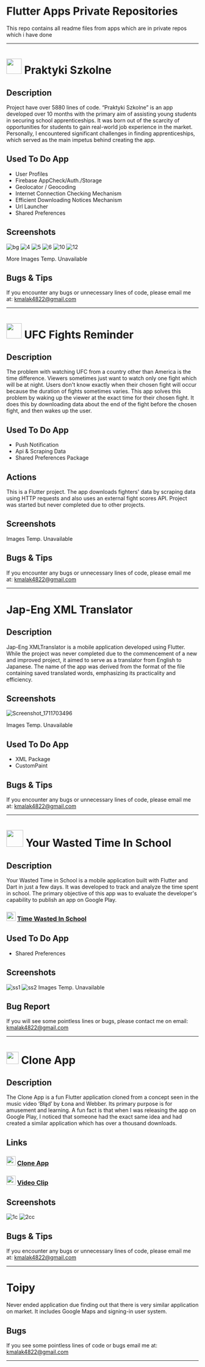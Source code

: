 # Flutter Apps Private Repositories
This repo contains all readme files from apps which are in private repos which i have done 

___


#  <img src='https://limode.pl/wp-content/uploads/2024/04/6531135b-f743-47d7-8311-d78106360eac.png' width='40'> Praktyki Szkolne

## Description
Project have over 5880 lines of code. “Praktyki Szkolne” is an app developed over 10 months with the primary aim of assisting young students in securing school apprenticeships. It was born out of the scarcity of opportunities for students to gain real-world job experience in the market. Personally, I encountered significant challenges in finding apprenticeships, which served as the main impetus behind creating the app.

## Used To Do App
- User Profiles
- Firebase AppCheck/Auth./Storage
- Geolocator / Geocoding
- Internet Connection Checking Mechanism
- Efficient Downloading Notices Mechanism
- Url Launcher
- Shared Preferences

## Screenshots
![bg](https://github.com/user-attachments/assets/5f01d9ac-ec0d-4b68-aed6-cee30b56602b)
![4](https://github.com/user-attachments/assets/6ba7f074-47b5-4ae5-a6c2-4e17edc12a88)
![5](https://github.com/user-attachments/assets/eb01a390-e9bd-413b-b844-8ea954a68605)
![6](https://github.com/user-attachments/assets/8b29a9fd-a76d-4c07-b1dc-126471b203c6)
![10](https://github.com/user-attachments/assets/95f13467-16c3-4b7a-9669-25c8540d266f)
![12](https://github.com/user-attachments/assets/5e1b2789-c001-4e81-a129-aa49b7435876)

More Images Temp. Unavailable

## Bugs & Tips
If you encounter any bugs or unnecessary lines of code, please email me at: kmalak4822@gmail.com


___



#  <img src='https://upload.wikimedia.org/wikipedia/commons/9/92/UFC_Logo.svg' width='40'> UFC Fights Reminder

## Description
The problem with watching UFC from a country other than America is the time difference. Viewers sometimes just want to watch only one fight which will be at night. Users don't know exactly when their chosen fight will occur because the duration of fights sometimes varies. This app solves this problem by waking up the viewer at the exact time for their chosen fight. It does this by downloading data about the end of the fight before the chosen fight, and then wakes up the user.

## Used To Do App
- Push Notification
- Api & Scraping Data
- Shared Preferences Package

## Actions
This is a Flutter project. The app downloads fighters' data by scraping data using HTTP requests and also uses an external fight scores API. Project was started but never completed due to other projects.

## Screenshots
Images Temp. Unavailable

## Bugs & Tips
If you encounter any bugs or unnecessary lines of code, please email me at: kmalak4822@gmail.com



___



# Jap-Eng XML Translator

## Description
Jap-Eng XMLTranslator is a mobile application developed using Flutter. While the project was never completed due to the commencement of a new and improved project, it aimed to serve as a translator from English to Japanese. The name of the app was derived from the format of the file containing saved translated words, emphasizing its practicality and efficiency.

## Screenshots
![Screenshot_1711703496](https://github.com/malak4822/xmltranslator/assets/71153710/8a34a53f-7923-42b9-b3b9-a6f1fb0b3d00)

Images Temp. Unavailable

## Used To Do App
- XML Package
- CustomPaint

## Bugs & Tips
If you encounter any bugs or unnecessary lines of code, please email me at: kmalak4822@gmail.com



___




# <img src='https://play-lh.googleusercontent.com/E99kSIY3Ssf966NXLQRhgXB165rbmDVfDdsE9JjTQaX4Xx0in6aBcE8puB9IrMKJDAo=w240-h480-rw' width='44'>  Your Wasted Time In School


## Description
Your Wasted Time in School is a mobile application built with Flutter and Dart in just a few days. It was developed to track and analyze the time spent in school. The primary objective of this app was to evaluate the developer's capability to publish an app on Google Play.

### <img src='https://cdn-icons-png.flaticon.com/512/732/732208.png' width='24'> [Time Wasted In School](https://play.google.com/store/apps/details?id=wastedsqltime.beta&hl=en&gl=US)

## Used To Do App
- Shared Preferences

## Screenshots
![ss1](https://github.com/malak4822/wstdsqltime/assets/71153710/442a6d4c-7e0d-46aa-bff0-f54d7d81a63d)
![ss2](https://github.com/malak4822/wstdsqltime/assets/71153710/00b550cd-e88c-49d7-850a-324b9e47012a)
Images Temp. Unavailable

## Bug Report
If you will see some pointless lines or bugs, please contact me on email: kmalak4822@gmail.com



___




# <img src='https://play-lh.googleusercontent.com/42FrHN3A5sZWWMbX3M5FaMxgdp6vYJ_APbuIub5I98WgB_kRYa7mIw__QHXIr6bjgNM=w240-h480-rw' width='32'>  Clone App

## Description
The Clone App is a fun Flutter application cloned from a concept seen in the music video ‘Błąd’ by Łona and Webber. Its primary purpose is for amusement and learning. A fun fact is that when I was releasing the app on Google Play, I noticed that someone had the exact same idea and had created a similar application which has over a thousand downloads.

## Links
### <img src='https://cdn-icons-png.flaticon.com/512/732/732208.png' width='24'> [Clone App](https://play.google.com/store/apps/details?id=com.malak.kacapp&hl=en&gl=US)

### <img src='https://cdn-icons-png.flaticon.com/512/1384/1384060.png' width='24'>  [Video Clip](https://www.youtube.com/watch?v=H-IVzFIRSVE&t=139s&ab_channel=DobrzewieszNagrania)

## Screenshots
![1c](https://github.com/user-attachments/assets/6bc6599b-9259-446c-987e-1bd2ab4c8a40)
![2cc](https://github.com/user-attachments/assets/4954423a-fb6c-4b1a-9e41-2d282d597dc9)


## Bugs & Tips
If you encounter any bugs or unnecessary lines of code, please email me at: kmalak4822@gmail.com



___



# Toipy
Never ended application due finding out that there is very similar application on market. It includes Google Maps and signing-in user system. 

## Bugs
If you see some pointless lines of code or bugs email me at: kmalak4822@gmail.com



___



